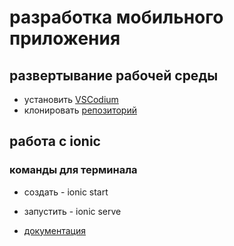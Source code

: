 # разработка мобильного приложения
## развертывание рабочей среды

* установить [VSCodium](https://vscodium.com/)
* клонировать [репозиторий](https://github.com/bloschuk/readme)

## работа с ionic
### команды для терминала
* создать - ionic start
* запустить - ionic serve

* [документация](https://github.com/stipot/ionic-docs)